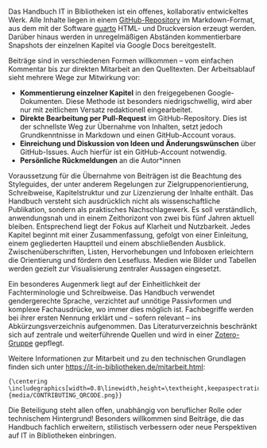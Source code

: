 Das Handbuch IT in Bibliotheken ist ein offenes, kollaborativ entwickeltes Werk. Alle Inhalte liegen in einem [GitHub-Repository](https://github.com/pro4bib/handbuch-it-in-bibliotheken) im Markdown-Format, aus dem mit der Software [quarto](https://quarto.org) HTML- und Druckversion erzeugt werden. Darüber hinaus werden in unregelmäßigen Abständen kommentierbare Snapshots der einzelnen Kapitel via Google Docs bereitgestellt.

Beiträge sind in verschiedenen Formen willkommen – vom einfachen Kommentar bis zur direkten Mitarbeit an den Quelltexten. Der Arbeitsablauf sieht mehrere Wege zur Mitwirkung vor:

- __Kommentierung einzelner Kapitel__ in den freigegebenen Google-Dokumenten. Diese Methode ist besonders niedrigschwellig, wird aber nur mit zeitlichem Versatz redaktionell eingearbeitet.
- __Direkte Bearbeitung per Pull-Request__ im GitHub-Repository. Dies ist der schnellste Weg zur Übernahme von Inhalten, setzt jedoch Grundkenntnisse in Markdown und einen GitHub-Account voraus.
- __Einreichung und Diskussion von Ideen und Änderungswünschen__ über GitHub-Issues. Auch hierfür ist ein GitHub-Account notwendig.
- __Persönliche Rückmeldungen__ an die Autor*innen

Voraussetzung für die Übernahme von Beiträgen ist die Beachtung des Styleguides, der unter anderem Regelungen zur Zielgruppenorientierung, Schreibweise,  Kapitelstruktur und zur Lizenzierung der Inhalte enthält. Das Handbuch versteht sich ausdrücklich nicht als wissenschaftliche Publikation, sondern als praktisches Nachschlagewerk. Es soll verständlich, anwendungsnah und in einem Zeithorizont von zwei bis fünf Jahren aktuell bleiben. Entsprechend liegt der Fokus auf Klarheit und Nutzbarkeit. Jedes Kapitel beginnt mit einer Zusammenfassung, gefolgt von einer Einleitung, einem gegliederten Hauptteil und einem abschließenden Ausblick. Zwischenüberschriften, Listen, Hervorhebungen und Infoboxen erleichtern die Orientierung und fördern den Lesefluss. Medien wie Bilder und Tabellen werden gezielt zur Visualisierung zentraler Aussagen eingesetzt. 

Ein besonderes Augenmerk liegt auf der Einheitlichkeit der Fachterminologie und Schreibweise. Das Handbuch verwendet gendergerechte Sprache, verzichtet auf unnötige Passivformen und komplexe Fachausdrücke, wo immer dies möglich ist. Fachbegriffe werden bei ihrer ersten Nennung erklärt und – sofern relevant – ins Abkürzungsverzeichnis aufgenommen. Das Literaturverzeichnis beschränkt sich auf zentrale und weiterführende Quellen und wird in einer [Zotero-Gruppe](https://www.zotero.org/groups/4673379/it_in_bibliotheken) gepflegt.

Weitere Informationen zur Mitarbeit und zu den technischen Grundlagen finden sich unter <https://it-in-bibliotheken.de/mitarbeit.html>:

```{=latex}
{\centering
\includegraphics[width=0.8\linewidth,height=\textheight,keepaspectratio]{media/CONTRIBUTING_QRCODE.png}}
```

Die Beteiligung steht allen offen, unabhängig von beruflicher Rolle oder technischem Hintergrund! Besonders willkommen sind Beiträge, die das Handbuch fachlich erweitern, stilistisch verbessern oder neue Perspektiven auf IT in Bibliotheken einbringen.

